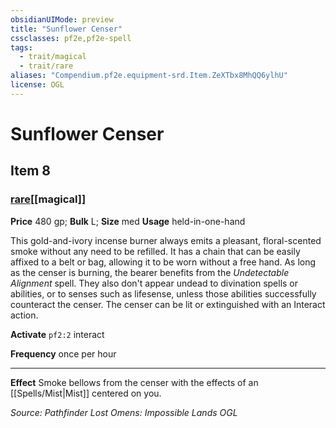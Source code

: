 ```yaml
---
obsidianUIMode: preview
title: "Sunflower Censer"
cssclasses: pf2e,pf2e-spell
tags:
  - trait/magical
  - trait/rare
aliases: "Compendium.pf2e.equipment-srd.Item.ZeXTbx8MhQQ6ylhU"
license: OGL
---
```

# Sunflower Censer
## Item 8
### [rare](rare "Rare Rarity Trait")[[magical]]


**Price** 480 gp; 
**Bulk** L; **Size** med
**Usage** held-in-one-hand

This gold-and-ivory incense burner always emits a pleasant, floral-scented smoke without any need to be refilled. It has a chain that can be easily affixed to a belt or bag, allowing it to be worn without a free hand. As long as the censer is burning, the bearer benefits from the _Undetectable Alignment_ spell. They also don't appear undead to divination spells or abilities, or to senses such as lifesense, unless those abilities successfully counteract the censer. The censer can be lit or extinguished with an Interact action.

**Activate** `pf2:2` interact

**Frequency** once per hour

* * *

**Effect** Smoke bellows from the censer with the effects of an [[Spells/Mist|Mist]] centered on you.

*Source: Pathfinder Lost Omens: Impossible Lands*
*OGL*